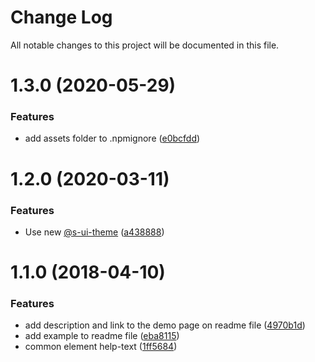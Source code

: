 # Change Log

All notable changes to this project will be documented in this file.

# 1.3.0 (2020-05-29)


### Features

* add assets folder to .npmignore ([e0bcfdd](https://github.com/SUI-Components/sui-components/commit/e0bcfdd83e24c35ea66ed2f82c846db9de42495d))



# 1.2.0 (2020-03-11)


### Features

* Use new [@s-ui-theme](https://github.com/s-ui-theme) ([a438888](https://github.com/SUI-Components/sui-components/commit/a438888e7180f91fd786653e797308007100877a))



# 1.1.0 (2018-04-10)


### Features

* add description and link to the demo page on readme file ([4970b1d](https://github.com/SUI-Components/sui-components/commit/4970b1daaeb0fdf8f0c106ca86cc998e5eece5b1))
* add example to readme file ([eba8115](https://github.com/SUI-Components/sui-components/commit/eba811528ced534e73914482d8e756199da2901c))
* common element help-text ([1ff5684](https://github.com/SUI-Components/sui-components/commit/1ff56841de59ba4215b2b126f6db7531aa8926b9))



